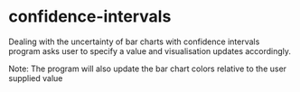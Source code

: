 # confidence-intervals
Dealing with the uncertainty of bar charts with confidence intervals
program asks user to specify a value and visualisation updates accordingly.

Note: The program will also update the bar chart colors relative to the user supplied value
